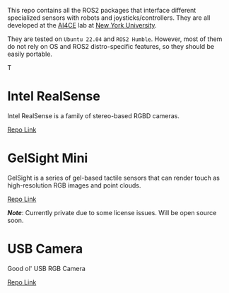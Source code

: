 This repo contains all the ROS2 packages that interface different specialized sensors with robots and joysticks/controllers. They are all developed at the [AI4CE](https://ai4ce.github.io/) lab at [New York University](https://www.nyu.edu/).


They are tested on `Ubuntu 22.04` and `ROS2 Humble`. However, most of them do not rely on OS and ROS2 distro-specific features, so they should be easily portable.


T

# Intel RealSense
Intel RealSense is a family of stereo-based RGBD cameras.


[Repo Link](https://github.com/ai4ce/realsense_ROS2_interface)


# GelSight Mini
GelSight is a series of gel-based tactile sensors that can render touch as high-resolution RGB images and point clouds.

[Repo Link](https://github.com/ai4ce/gelsight_ROS2_interface)

***Note***: Currently private due to some license issues. Will be open source soon.


# USB Camera
 Good ol' USB RGB Camera

 [Repo Link]()